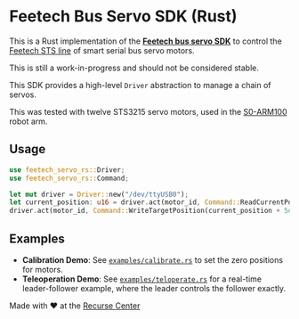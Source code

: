 # Feetech Bus Servo SDK (Rust)

This is a Rust implementation of the **[Feetech bus servo SDK](https://gitee.com/ftservo/SCServoSDK/tree/master)** to control the [Feetech STS line](https://www.feetechrc.com/sts_ttl_series%20servo.html) of smart serial bus servo motors.

This is still a work-in-progress and should not be considered stable.

This SDK provides a high-level `Driver` abstraction to manage a chain of servos.

This was tested with twelve STS3215 servo motors, used in the [S0-ARM100](https://github.com/TheRobotStudio/SO-ARM100) robot arm.

## Usage

```rust
use feetech_servo_rs::Driver;
use feetech_servo_rs::Command;

let mut driver = Driver::new("/dev/ttyUSB0");
let current_position: u16 = driver.act(motor_id, Command::ReadCurrentPosition).unwrap();
driver.act(motor_id, Command::WriteTargetPosition(current_position + 5u16)).unwrap();
```

## Examples

- **Calibration Demo**: See [`examples/calibrate.rs`](./examples/calibrate.rs) to set the zero positions for motors.
- **Teleoperation Demo**: See [`examples/teloperate.rs`](./examples/teleoperate.rs) for a real-time leader-follower example, where the leader controls the follower exactly.


Made with :heart: at the [Recurse Center](https://www.recurse.com)
